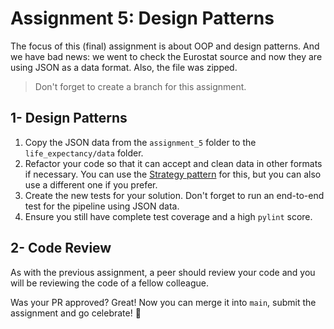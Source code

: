 # Assignment 5: Design Patterns

The focus of this (final) assignment is about OOP and design patterns. And we have bad news: we went to check the Eurostat source and now they are using JSON as a data format. Also, the file was zipped.

> Don't forget to create a branch for this assignment.

## 1- Design Patterns

1. Copy the JSON data from the `assignment_5` folder to the `life_expectancy/data` folder.
2. Refactor your code so that it can accept and clean data in other formats if necessary. You can use the [Strategy pattern](https://refactoring.guru/design-patterns/strategy) for this, but you can also use a different one if you prefer.
3. Create the new tests for your solution. Don't forget to run an end-to-end test for the pipeline using JSON data.
4. Ensure you still have complete test coverage and a high `pylint` score.

## 2- Code Review

As with the previous assignment, a peer should review your code and you will be reviewing the code of a fellow colleague.

Was your PR approved? Great! Now you can merge it into `main`, submit the assignment and go celebrate! 🎈
